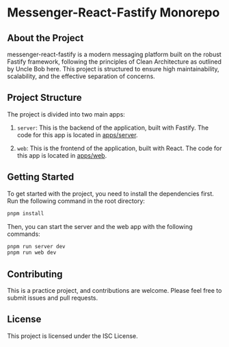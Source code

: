 # Messenger-React-Fastify Monorepo

## About the Project
messenger-react-fastify is a modern messaging platform built on the robust Fastify framework, following the principles of Clean Architecture as outlined by Uncle Bob here. This project is structured to ensure high maintainability, scalability, and the effective separation of concerns.

## Project Structure

The project is divided into two main apps:

1. `server`: This is the backend of the application, built with Fastify. The code for this app is located in [apps/server](apps/server).

2. `web`: This is the frontend of the application, built with React. The code for this app is located in [apps/web](apps/web).

## Getting Started

To get started with the project, you need to install the dependencies first. Run the following command in the root directory:

```sh
pnpm install
```

Then, you can start the server and the web app with the following commands:
```sh
pnpm run server dev
pnpm run web dev
```

## Contributing
This is a practice project, and contributions are welcome. Please feel free to submit issues and pull requests.

## License
This project is licensed under the ISC License.